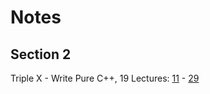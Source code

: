 # Notes
## Section 2
Triple X - Write Pure C++, 19 Lectures: [11](https://www.udemy.com/course/unrealcourse/learn/lecture/14557640) - [29](https://www.udemy.com/course/unrealcourse/learn/lecture/14613068)
